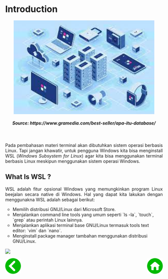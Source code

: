 # Introduction
<p align="center">
<img height="300rm" align="center" src="https://github.com/Ouroboros-Tech/modul-pembelajaran/blob/main/image/Database.jpeg"> <h5 align="center">Source: https://www.gramedia.com/best-seller/apa-itu-database/</h5><br>

<p align="justify">
Pada pembahasan materi terminal akan dibutuhkan sistem operasi berbasis Linux. Tapi jangan khawatir, untuk pengguna Windows kita bisa menginstall WSL (<em>Windows Subsystem for Linux</em>) agar kita bisa menggunakan terminal berbasis Linux meskipun menggunakan sistem operasi Windows.<br>

## What Is WSL ?
<p align="justify">
WSL adalah fitur opsional Windows yang memungkinkan program Linux beejalan secara native di Windows. Hal yang dapat kita lakukan dengan menggunakna WSL adalah sebagai berikut: </p>
<ul style="list-style-type:circle;" style="text-align:justify">
  <li>Memilih distribusi GNU/Linux dari Microsoft Store.</li>
  <li>Menjalankan command line tools yang umum seperti `ls -la`, `touch`, `grep` atau perintah Linux lainnya.</li>
  <li>Menjalankan aplikasi terminal base GNU/Linux termasuk tools text editor: `vim` dan `nano`.</li>
  <li>Menginstall package manager tambahan menggunakan distribusi GNU/Linux.</li>
</ul>

<p align="justify">
<a href="https://youtu.be/48k317kOxqg" target="_blank"><img src="https://img.youtube.com/vi/48k317kOxqg/0.jpg" align="center" height="300rm"></a>


<div align="jsutify">
    <!-- Prev Page -->
    <a href="https://github.com/Ouroboros-Tech/modul-pembelajaran/tree/main/3.%20Software%20Engineering/1.%20Introduction/2.%20Day%20To%20Day" target="_blank"><img src="https://github.com/Ouroboros-Tech/modul-pembelajaran/blob/main/image/left%20(1).png" align="left" height="50" width="50"></a>
    <!-- Next Page -->
    <a href="https://github.com/Ouroboros-Tech/modul-pembelajaran/tree/main/3.%20Software%20Engineering" target="_blank"><img src="https://github.com/Ouroboros-Tech/modul-pembelajaran/blob/main/image/home%20(2).png" align="right" height="50" width="50"></a>
<div>
